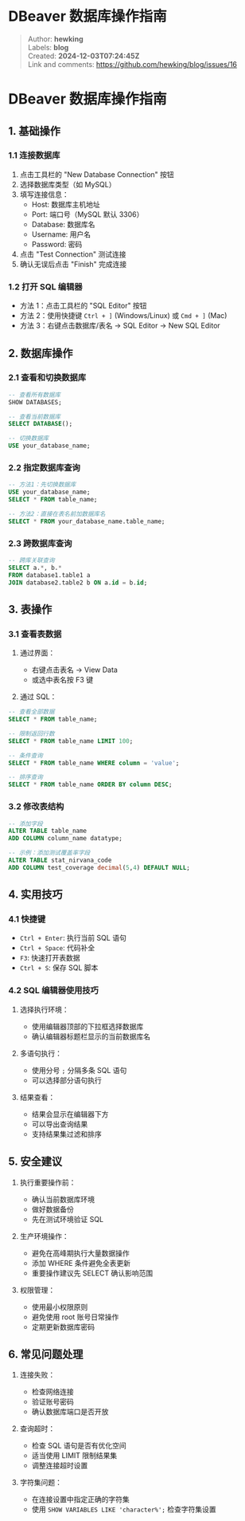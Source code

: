 # DBeaver 数据库操作指南

> Author: **hewking**  
> Labels: **blog**  
> Created: **2024-12-03T07:24:45Z**  
> Link and comments: <https://github.com/hewking/blog/issues/16>  


# DBeaver 数据库操作指南

## 1. 基础操作

### 1.1 连接数据库

1. 点击工具栏的 "New Database Connection" 按钮
2. 选择数据库类型（如 MySQL）
3. 填写连接信息：
   - Host: 数据库主机地址
   - Port: 端口号（MySQL 默认 3306）
   - Database: 数据库名
   - Username: 用户名
   - Password: 密码
4. 点击 "Test Connection" 测试连接
5. 确认无误后点击 "Finish" 完成连接

### 1.2 打开 SQL 编辑器

- 方法 1：点击工具栏的 "SQL Editor" 按钮
- 方法 2：使用快捷键 `Ctrl + ]` (Windows/Linux) 或 `Cmd + ]` (Mac)
- 方法 3：右键点击数据库/表名 -> SQL Editor -> New SQL Editor

## 2. 数据库操作

### 2.1 查看和切换数据库

```sql
-- 查看所有数据库
SHOW DATABASES;

-- 查看当前数据库
SELECT DATABASE();

-- 切换数据库
USE your_database_name;
```

### 2.2 指定数据库查询

```sql
-- 方法1：先切换数据库
USE your_database_name;
SELECT * FROM table_name;

-- 方法2：直接在表名前加数据库名
SELECT * FROM your_database_name.table_name;
```

### 2.3 跨数据库查询

```sql
-- 跨库关联查询
SELECT a.*, b.*
FROM database1.table1 a
JOIN database2.table2 b ON a.id = b.id;
```

## 3. 表操作

### 3.1 查看表数据

1. 通过界面：

   - 右键点击表名 -> View Data
   - 或选中表名按 F3 键

2. 通过 SQL：

```sql
-- 查看全部数据
SELECT * FROM table_name;

-- 限制返回行数
SELECT * FROM table_name LIMIT 100;

-- 条件查询
SELECT * FROM table_name WHERE column = 'value';

-- 排序查询
SELECT * FROM table_name ORDER BY column DESC;
```

### 3.2 修改表结构

```sql
-- 添加字段
ALTER TABLE table_name
ADD COLUMN column_name datatype;

-- 示例：添加测试覆盖率字段
ALTER TABLE stat_nirvana_code
ADD COLUMN test_coverage decimal(5,4) DEFAULT NULL;
```

## 4. 实用技巧

### 4.1 快捷键

- `Ctrl + Enter`: 执行当前 SQL 语句
- `Ctrl + Space`: 代码补全
- `F3`: 快速打开表数据
- `Ctrl + S`: 保存 SQL 脚本

### 4.2 SQL 编辑器使用技巧

1. 选择执行环境：

   - 使用编辑器顶部的下拉框选择数据库
   - 确认编辑器标题栏显示的当前数据库名

2. 多语句执行：

   - 使用分号 `;` 分隔多条 SQL 语句
   - 可以选择部分语句执行

3. 结果查看：
   - 结果会显示在编辑器下方
   - 可以导出查询结果
   - 支持结果集过滤和排序

## 5. 安全建议

1. 执行重要操作前：

   - 确认当前数据库环境
   - 做好数据备份
   - 先在测试环境验证 SQL

2. 生产环境操作：

   - 避免在高峰期执行大量数据操作
   - 添加 WHERE 条件避免全表更新
   - 重要操作建议先 SELECT 确认影响范围

3. 权限管理：
   - 使用最小权限原则
   - 避免使用 root 账号日常操作
   - 定期更新数据库密码

## 6. 常见问题处理

1. 连接失败：

   - 检查网络连接
   - 验证账号密码
   - 确认数据库端口是否开放

2. 查询超时：

   - 检查 SQL 语句是否有优化空间
   - 适当使用 LIMIT 限制结果集
   - 调整连接超时设置

3. 字符集问题：
   - 在连接设置中指定正确的字符集
   - 使用 `SHOW VARIABLES LIKE 'character%';` 检查字符集设置
